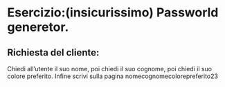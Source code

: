 Esercizio:(insicurissimo) Passworld generetor.
===
## Richiesta del cliente:

Chiedi all’utente il suo nome,
poi chiedi il suo cognome,
poi chiedi il suo colore preferito.
Infine scrivi sulla pagina nomecognomecolorepreferito23